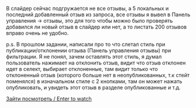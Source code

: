 В слайдер сейчас подгружается не все отзывы, а 5 локальных и последний добавленный отзыв из запроса, все отзывы я вывел в Панель управления -> отзывы, это для того чтобы можно было проверять добавился ли новый отзыв в слайдер или нет, а то листать 200 отзывов вправо очень не удобно. 

p.s. В прошлом задании, написали про то что слетал стиль при публикации/отклонении отзыва (Панель управления отзывы) при фильтрации. Я не понял, зачем оставлять этот стиль, я думал пользователь нажимает на отклонить отзыв, видит что отзыв отклонен идет в селект, выбирает отклоненные, там видит только что отклоненный отзыв (которого больше нет в неопубликованных, т.к стейт поменялся) в изначальном стиле с 2 кнопками, там он может нажать опубликовать, и увидеть этот отзыв в разделе опубликованные и т.д. 

[Зайти посмотреть / Enter to watch](https://lenarqa.github.io/hello-valiev/)

